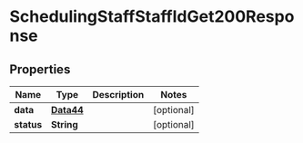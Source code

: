 

# SchedulingStaffStaffIdGet200Response


## Properties

Name | Type | Description | Notes
------------ | ------------- | ------------- | -------------
**data** | [**Data44**](Data44.md) |  |  [optional]
**status** | **String** |  |  [optional]



